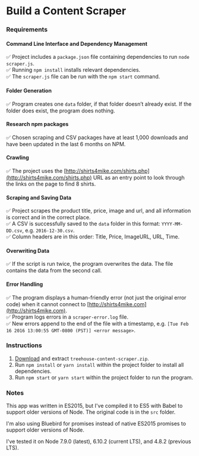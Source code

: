 # Build a Content Scraper

### Requirements

#### Command Line Interface and Dependency Management
:white_check_mark: Project includes a `package.json` file containing dependencies to run `node scraper.js`.  
:white_check_mark: Running `npm install` installs relevant dependencies.  
:white_check_mark: The `scraper.js` file can be run with the `npm start` command.

#### Folder Generation
:white_check_mark: Program creates one `data` folder, if that folder doesn’t already exist. If the folder does exist, the program does nothing.

#### Research npm packages
:white_check_mark: Chosen scraping and CSV packages have at least 1,000 downloads and have been updated in the last 6 months on NPM.

#### Crawling
:white_check_mark: The project uses the [http://shirts4mike.com/shirts.php](http://shirts4mike.com/shirts.php) URL as an entry point to look through the links on the page to find 8 shirts.

#### Scraping and Saving Data
:white_check_mark: Project scrapes the product title, price, image and url, and all information is correct and in the correct place.  
:white_check_mark: A CSV is successfully saved to the `data` folder in this format: `YYYY-MM-DD.csv`, e.g. `2016-12-30.csv`.  
:white_check_mark: Column headers are in this order: Title, Price, ImageURL, URL, Time.

#### Overwriting Data
:white_check_mark: If the script is run twice, the program overwrites the data. The file contains the data from the second call.

#### Error Handling
:white_check_mark: The program displays a human-friendly error (not just the original error code) when it cannot connect to [http://shirts4mike.com](http://shirts4mike.com).  
:white_check_mark: Program logs errors in a `scraper-error.log` file.  
:white_check_mark: New errors append to the end of the file with a timestamp, e.g. `[Tue Feb 16 2016 13:00:55 GMT-0800 (PST)] <error message>`.

### Instructions
1. [Download](https://github.com/adamelliotfields/treehouse-content-scraper/raw/master/treehouse-content-scraper.zip) and extract `treehouse-content-scraper.zip`.
2. Run `npm install` or `yarn install` within the project folder to install all dependencies.
3. Run `npm start` or `yarn start` within the project folder to run the program.

### Notes
This app was written in ES2015, but I've compiled it to ES5 with Babel to support older versions of Node. The original code is in the `src` folder.  

I'm also using Bluebird for promises instead of native ES2015 promises to support older versions of Node.  

I've tested it on Node 7.9.0 (latest), 6.10.2 (current LTS), and 4.8.2 (previous LTS).  
